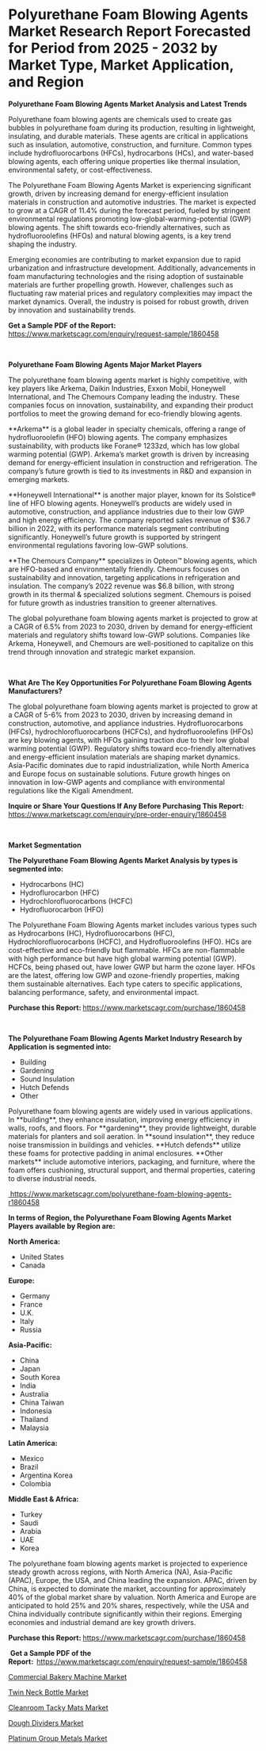<p><h1>Polyurethane Foam Blowing Agents Market Research Report Forecasted for Period from 2025 -  2032 by Market Type, Market Application, and Region</h1></p><p><strong>Polyurethane Foam Blowing Agents Market Analysis and Latest Trends</strong></p>
<p><p>Polyurethane foam blowing agents are chemicals used to create gas bubbles in polyurethane foam during its production, resulting in lightweight, insulating, and durable materials. These agents are critical in applications such as insulation, automotive, construction, and furniture. Common types include hydrofluorocarbons (HFCs), hydrocarbons (HCs), and water-based blowing agents, each offering unique properties like thermal insulation, environmental safety, or cost-effectiveness.</p><p>The Polyurethane Foam Blowing Agents Market is experiencing significant growth, driven by increasing demand for energy-efficient insulation materials in construction and automotive industries. The market is expected to grow at a CAGR of 11.4% during the forecast period, fueled by stringent environmental regulations promoting low-global-warming-potential (GWP) blowing agents. The shift towards eco-friendly alternatives, such as hydrofluoroolefins (HFOs) and natural blowing agents, is a key trend shaping the industry.</p><p>Emerging economies are contributing to market expansion due to rapid urbanization and infrastructure development. Additionally, advancements in foam manufacturing technologies and the rising adoption of sustainable materials are further propelling growth. However, challenges such as fluctuating raw material prices and regulatory complexities may impact the market dynamics. Overall, the industry is poised for robust growth, driven by innovation and sustainability trends.</p></p>
<p><strong>Get a Sample PDF of the Report:&nbsp;</strong> <a href="https://www.marketscagr.com/enquiry/request-sample/1860458?utm_campaign=1995&utm_medium=2&utm_source=Github&utm_content=ia&utm_term=24012025&utm_id=polyurethane-foam-blowing-agents">https://www.marketscagr.com/enquiry/request-sample/1860458</a></p>
<p>&nbsp;</p>
<p><strong>Polyurethane Foam Blowing Agents Major Market Players</strong></p>
<p><p>The polyurethane foam blowing agents market is highly competitive, with key players like Arkema, Daikin Industries, Exxon Mobil, Honeywell International, and The Chemours Company leading the industry. These companies focus on innovation, sustainability, and expanding their product portfolios to meet the growing demand for eco-friendly blowing agents.</p><p>**Arkema** is a global leader in specialty chemicals, offering a range of hydrofluoroolefin (HFO) blowing agents. The company emphasizes sustainability, with products like Forane® 1233zd, which has low global warming potential (GWP). Arkema’s market growth is driven by increasing demand for energy-efficient insulation in construction and refrigeration. The company’s future growth is tied to its investments in R&D and expansion in emerging markets.</p><p>**Honeywell International** is another major player, known for its Solstice® line of HFO blowing agents. Honeywell’s products are widely used in automotive, construction, and appliance industries due to their low GWP and high energy efficiency. The company reported sales revenue of $36.7 billion in 2022, with its performance materials segment contributing significantly. Honeywell’s future growth is supported by stringent environmental regulations favoring low-GWP solutions.</p><p>**The Chemours Company** specializes in Opteon™ blowing agents, which are HFO-based and environmentally friendly. Chemours focuses on sustainability and innovation, targeting applications in refrigeration and insulation. The company’s 2022 revenue was $6.8 billion, with strong growth in its thermal & specialized solutions segment. Chemours is poised for future growth as industries transition to greener alternatives.</p><p>The global polyurethane foam blowing agents market is projected to grow at a CAGR of 6.5% from 2023 to 2030, driven by demand for energy-efficient materials and regulatory shifts toward low-GWP solutions. Companies like Arkema, Honeywell, and Chemours are well-positioned to capitalize on this trend through innovation and strategic market expansion.</p></p>
<p>&nbsp;</p>
<p><strong>What Are The Key Opportunities For Polyurethane Foam Blowing Agents Manufacturers?</strong></p>
<p><p>The global polyurethane foam blowing agents market is projected to grow at a CAGR of 5-6% from 2023 to 2030, driven by increasing demand in construction, automotive, and appliance industries. Hydrofluorocarbons (HFCs), hydrochlorofluorocarbons (HCFCs), and hydrofluoroolefins (HFOs) are key blowing agents, with HFOs gaining traction due to their low global warming potential (GWP). Regulatory shifts toward eco-friendly alternatives and energy-efficient insulation materials are shaping market dynamics. Asia-Pacific dominates due to rapid industrialization, while North America and Europe focus on sustainable solutions. Future growth hinges on innovation in low-GWP agents and compliance with environmental regulations like the Kigali Amendment.</p></p>
<p><strong>Inquire or Share Your Questions If Any Before Purchasing This Report:</strong> <a href="https://www.marketscagr.com/enquiry/pre-order-enquiry/1860458?utm_campaign=1995&utm_medium=2&utm_source=Github&utm_content=ia&utm_term=24012025&utm_id=polyurethane-foam-blowing-agents">https://www.marketscagr.com/enquiry/pre-order-enquiry/1860458</a></p>
<p>&nbsp;</p>
<p><strong>Market Segmentation</strong></p>
<p><strong>The Polyurethane Foam Blowing Agents Market Analysis by types is segmented into:</strong></p>
<p><ul><li>Hydrocarbons (HC)</li><li>Hydroflurocarbon (HFC)</li><li>Hydrochlorofluorocarbons (HCFC)</li><li>Hydrofluorocarbon (HFO)</li></ul></p>
<p><p>The Polyurethane Foam Blowing Agents market includes various types such as Hydrocarbons (HC), Hydrofluorocarbons (HFC), Hydrochlorofluorocarbons (HCFC), and Hydrofluoroolefins (HFO). HCs are cost-effective and eco-friendly but flammable. HFCs are non-flammable with high performance but have high global warming potential (GWP). HCFCs, being phased out, have lower GWP but harm the ozone layer. HFOs are the latest, offering low GWP and ozone-friendly properties, making them sustainable alternatives. Each type caters to specific applications, balancing performance, safety, and environmental impact.</p></p>
<p><strong>Purchase this Report:&nbsp;</strong><a href="https://www.marketscagr.com/purchase/1860458?utm_campaign=1995&utm_medium=2&utm_source=Github&utm_content=ia&utm_term=24012025&utm_id=polyurethane-foam-blowing-agents">https://www.marketscagr.com/purchase/1860458</a></p>
<p>&nbsp;</p>
<p><strong>The Polyurethane Foam Blowing Agents Market Industry Research by Application is segmented into:</strong></p>
<p><ul><li>Building</li><li>Gardening</li><li>Sound Insulation</li><li>Hutch Defends</li><li>Other</li></ul></p>
<p><p>Polyurethane foam blowing agents are widely used in various applications. In **building**, they enhance insulation, improving energy efficiency in walls, roofs, and floors. For **gardening**, they provide lightweight, durable materials for planters and soil aeration. In **sound insulation**, they reduce noise transmission in buildings and vehicles. **Hutch defends** utilize these foams for protective padding in animal enclosures. **Other markets** include automotive interiors, packaging, and furniture, where the foam offers cushioning, structural support, and thermal properties, catering to diverse industrial needs.</p></p>
<p><a href="https://www.marketscagr.com/polyurethane-foam-blowing-agents-r1860458?utm_campaign=1995&utm_medium=2&utm_source=Github&utm_content=ia&utm_term=24012025&utm_id=polyurethane-foam-blowing-agents">&nbsp;https://www.marketscagr.com/polyurethane-foam-blowing-agents-r1860458</a></p>
<p><strong>In terms of Region, the Polyurethane Foam Blowing Agents Market Players available by Region are:</strong></p>
<p>
    <p> <strong> North America: </strong>
        <ul>
            <li>United States</li>
            <li>Canada</li>
        </ul>
        </p> 
    <p> <strong> Europe: </strong>
        <ul>
            <li>Germany</li>
            <li>France</li>
            <li>U.K.</li>
            <li>Italy</li>
            <li>Russia</li>
        </ul>
        </p> 
    <p> <strong> Asia-Pacific: </strong>
        <ul>
            <li>China</li>
            <li>Japan</li>
            <li>South Korea</li>
            <li>India</li>
            <li>Australia</li>
            <li>China Taiwan</li>
            <li>Indonesia</li>
            <li>Thailand</li>
            <li>Malaysia</li>
        </ul>
        </p> 
    <p> <strong> Latin America: </strong>
        <ul>
            <li>Mexico</li>
            <li>Brazil</li>
            <li>Argentina Korea</li>
            <li>Colombia</li>
        </ul>
        </p> 
    <p> <strong> Middle East & Africa: </strong>
        <ul>
            <li>Turkey</li>
            <li>Saudi</li>
            <li>Arabia</li>
            <li>UAE</li>
            <li>Korea</li>
        </ul>
    </p>
    </p>
<p><p>The polyurethane foam blowing agents market is projected to experience steady growth across regions, with North America (NA), Asia-Pacific (APAC), Europe, the USA, and China leading the expansion. APAC, driven by China, is expected to dominate the market, accounting for approximately 40% of the global market share by valuation. North America and Europe are anticipated to hold 25% and 20% shares, respectively, while the USA and China individually contribute significantly within their regions. Emerging economies and industrial demand are key growth drivers.</p></p>
<p><strong>Purchase this Report: </strong><a href="https://www.marketscagr.com/purchase/1860458?utm_campaign=1995&utm_medium=2&utm_source=Github&utm_content=ia&utm_term=24012025&utm_id=polyurethane-foam-blowing-agents">https://www.marketscagr.com/purchase/1860458</a></p>
<p>&nbsp;<strong>Get a Sample PDF of the Report:&nbsp;&nbsp;</strong><a href="https://www.marketscagr.com/enquiry/request-sample/1860458?utm_campaign=1995&utm_medium=2&utm_source=Github&utm_content=ia&utm_term=24012025&utm_id=polyurethane-foam-blowing-agents">https://www.marketscagr.com/enquiry/request-sample/1860458</a></p>
<p><strong></strong></p>
<p><p><a href="https://www.linkedin.com/pulse/commercial-bakery-machine-market-growth-projections-2025--dvf1c?utm_campaign=1995&utm_medium=2&utm_source=Github&utm_content=ia&utm_term=24012025&utm_id=polyurethane-foam-blowing-agents">Commercial Bakery Machine Market</a></p><p><a href="https://www.linkedin.com/pulse/projected-growth-twin-neck-bottle-market-from-2032-2025-qkgdf?utm_campaign=1995&utm_medium=2&utm_source=Github&utm_content=ia&utm_term=24012025&utm_id=polyurethane-foam-blowing-agents">Twin Neck Bottle Market</a></p><p><a href="https://www.linkedin.com/pulse/cleanroom-tacky-mats-market-growth-projections-109-cagr-from-l7hrf?utm_campaign=1995&utm_medium=2&utm_source=Github&utm_content=ia&utm_term=24012025&utm_id=polyurethane-foam-blowing-agents">Cleanroom Tacky Mats Market</a></p><p><a href="https://www.linkedin.com/pulse/charting-future-comprehensive-analysis-global-dough-dividers-kdmyf?utm_campaign=1995&utm_medium=2&utm_source=Github&utm_content=ia&utm_term=24012025&utm_id=polyurethane-foam-blowing-agents">Dough Dividers Market</a></p><p><a href="https://github.com/ashepherd82/Market-Research-Report-List-6/blob/main/platinum-group-metals-market.md?utm_campaign=1995&utm_medium=2&utm_source=Github&utm_content=ia&utm_term=24012025&utm_id=polyurethane-foam-blowing-agents">Platinum Group Metals Market</a></p></p>